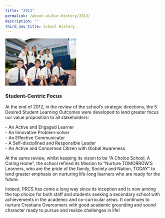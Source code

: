 ```yaml
---
title: "2013"
permalink: /about-us/Our-History/2013/
description: ""
third_nav_title: School History
---
```

<img src="/images/2013.jpg" style="width:45%" align="left">

<br clear="left">

### Student-Centric Focus
At the end of 2012, in the review of the school’s strategic directions, the 5 Desired Student Learning Outcomes were developed to lend greater focus our value proposition to all stakeholders:

\- An Active and Engaged Learner<br>
\- An Innovative Problem-solver<br>
\- An Effective Communicator<br>
\- A Self-disciplined and Responsible Leader<br>
\- An Active and Concerned Citizen with Global Awareness

At the same review, whilst keeping its vision to be “A Choice School, A Caring Home”, the school refined its Mission to “Nurture TOMORROW’S Learners, who are the pride of the family, Society and Nation, TODAY” to lend greater emphasis on nurturing life-long learners who are ready for the future.

Indeed, PRCS has come a long way since its inception and is now among the top choice for both staff and students seeking a secondary school with achievements in the academic and co-curricular areas. It continues to nurture Crestians Overcomers with good academic grounding and sound character ready to pursue and realize challenges in life!